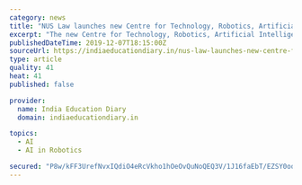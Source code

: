 ```yaml
---
category: news
title: "NUS Law launches new Centre for Technology, Robotics, Artificial Intelligence & the Law"
excerpt: "The new Centre for Technology, Robotics, Artificial Intelligence & the Law (TRAIL), a research unit under the National University of Singapore Faculty of Law (NUS Law), was launched today by Mr Edwin Tong, Senior Minister of State for Law and Health, at the 8th Asian Privacy Scholars Network (APSN) Conference. Leveraging NUS Law’s preeminent ..."
publishedDateTime: 2019-12-07T18:15:00Z
sourceUrl: https://indiaeducationdiary.in/nus-law-launches-new-centre-for-technology-robotics-artificial-intelligence-the-law/
type: article
quality: 41
heat: 41
published: false

provider:
  name: India Education Diary
  domain: indiaeducationdiary.in

topics:
  - AI
  - AI in Robotics

secured: "P8w/kFF3UrefNvxIQdiO4eRcVkho1hOeOvQuNoQEQ3V/1J16faEbT/EZSY0oqzdFeYsl/EDPOG+xWwmvMrwh1BTA0PhMqHQuFn2N/C1oYo57Baz+Sj+bBpV8qgjaZq9nRp+vyeXy/qJ5PYNfez33B4laJ1Dle3ZRqDNv9Hns+nCu5IcsoA00lZxCKCnZveh2Wwaph1jpoRY6f+TBYdTYSspnY5fZr/Vi0SK2e0Xvo8fAsqoQ7AT4pqSqb3L/av5VGS98b0ZLi0r1RJiQTm24VA==;px4s2mDi3ZvrKYajpXqKjw=="
---
```


